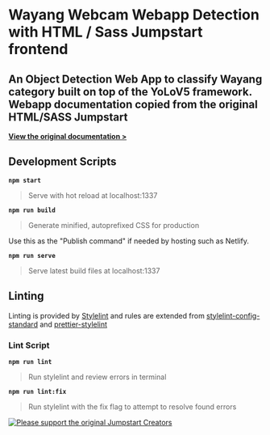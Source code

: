 # Wayang Webcam Webapp Detection with HTML / Sass Jumpstart frontend

## An Object Detection Web App to classify Wayang category built on top of the YoLoV5 framework. Webapp documentation copied from the original HTML/SASS Jumpstart

[**View the original documentation >**](https://5t3ph.github.io/html-sass-jumpstart/)


## Development Scripts

**`npm start`**

> Serve with hot reload at localhost:1337

**`npm run build`**

> Generate minified, autoprefixed CSS for production

Use this as the "Publish command" if needed by hosting such as Netlify.

**`npm run serve`**

> Serve latest build files at localhost:1337

## Linting

Linting is provided by [Stylelint](https://stylelint.io/) and rules are extended from [stylelint-config-standard](https://github.com/stylelint/stylelint-config-standard) and [prettier-stylelint](https://github.com/hugomrdias/prettier-stylelint)

### Lint Script

**`npm run lint`**

> Run stylelint and review errors in terminal

**`npm run lint:fix`**

> Run stylelint with the fix flag to attempt to resolve found errors

[![Please support the original Jumpstart Creators](https://cdn.buymeacoffee.com/buttons/default-violet.png)](https://www.buymeacoffee.com/moderncss)
